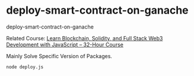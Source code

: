 # deploy-smart-contract-on-ganache
deploy-smart-contract-on-ganache

Related Course: [Learn Blockchain, Solidity, and Full Stack Web3 Development with JavaScript – 32-Hour Course](https://youtu.be/gyMwXuJrbJQ?t=26445)

Mainly Solve Specific Version of Packages.

```
node deploy.js
```

